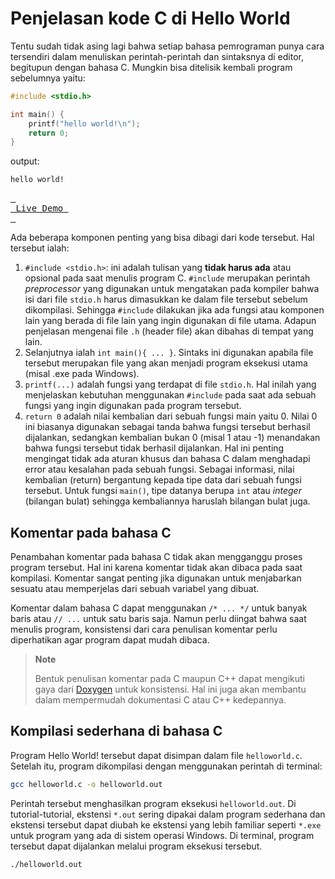 # Penjelasan kode C di Hello World
Tentu sudah tidak asing lagi bahwa setiap bahasa pemrograman punya cara tersendiri dalam menuliskan perintah-perintah dan sintaksnya di editor, begitupun dengan bahasa C. Mungkin bisa ditelisik kembali program sebelumnya yaitu:

```c++
#include <stdio.h>

int main() {
	printf("hello world!\n");
	return 0;
}
```

output:
```bash
hello world!
```

[<kbd> <br> Live Demo <br> </kbd>](https://ide.geeksforgeeks.org/7RLvziw1p1)

Ada beberapa komponen penting yang bisa dibagi dari kode tersebut. Hal tersebut ialah:

1. `#include <stdio.h>`: ini adalah tulisan yang **tidak harus ada** atau opsional pada saat menulis program C. `#include` merupakan perintah *preprocessor* yang digunakan untuk mengatakan pada kompiler bahwa isi dari file `stdio.h` harus dimasukkan ke dalam file tersebut sebelum dikompilasi. Sehingga `#include` dilakukan jika ada fungsi atau komponen lain yang berada di file lain yang ingin digunakan di file utama. Adapun penjelasan mengenai file `.h` (header file) akan dibahas di tempat yang lain.
2. Selanjutnya ialah `int main(){ ... }`. Sintaks ini digunakan apabila file tersebut merupakan file yang akan menjadi program eksekusi utama (misal .exe pada Windows).
3. `printf(...)` adalah fungsi yang terdapat di file `stdio.h`. Hal inilah yang menjelaskan kebutuhan menggunakan `#include` pada saat ada sebuah fungsi yang ingin digunakan pada program tersebut.
4. `return 0` adalah nilai kembalian dari sebuah fungsi main yaitu 0. Nilai 0 ini biasanya digunakan sebagai tanda bahwa fungsi tersebut berhasil dijalankan, sedangkan kembalian bukan 0 (misal 1 atau -1) menandakan bahwa fungsi tersebut tidak berhasil dijalankan. Hal ini penting mengingat tidak ada aturan khusus dan bahasa C dalam menghadapi error atau kesalahan pada sebuah fungsi. Sebagai informasi, nilai kembalian (return) bergantung kepada tipe data dari sebuah fungsi tersebut. Untuk fungsi `main()`, tipe datanya berupa `int` atau *integer* (bilangan bulat) sehingga kembaliannya haruslah bilangan bulat juga.


## Komentar pada bahasa C
Penambahan komentar pada bahasa C tidak akan mengganggu proses program tersebut. Hal ini karena komentar tidak akan dibaca pada saat kompilasi. Komentar sangat penting jika digunakan untuk menjabarkan sesuatu atau memperjelas dari sebuah variabel yang dibuat.

Komentar dalam bahasa C dapat menggunakan `/* ... */` untuk banyak baris atau `// ...` untuk satu baris saja. Namun perlu diingat bahwa saat menulis program, konsistensi dari cara penulisan komentar perlu diperhatikan agar program dapat mudah dibaca. 


> **Note**
> 
> Bentuk penulisan komentar pada C maupun C++ dapat mengikuti gaya dari [Doxygen](https://www.doxygen.nl/manual/docblocks.html) untuk konsistensi. Hal ini juga akan membantu dalam mempermudah dokumentasi C atau C++ kedepannya.


## Kompilasi sederhana di bahasa C
Program Hello World! tersebut dapat disimpan dalam file `helloworld.c`. Setelah itu, program dikompilasi dengan menggunakan perintah di terminal:

```bash
gcc helloworld.c -o helloworld.out
```

Perintah tersebut menghasilkan program eksekusi `helloworld.out`. Di tutorial-tutorial, ekstensi `*.out` sering dipakai dalam program sederhana dan ekstensi tersebut dapat diubah ke ekstensi yang lebih familiar seperti `*.exe` untuk program yang ada di sistem operasi Windows. Di terminal, program tersebut dapat dijalankan melalui program eksekusi tersebut.

```bash
./helloworld.out
```
